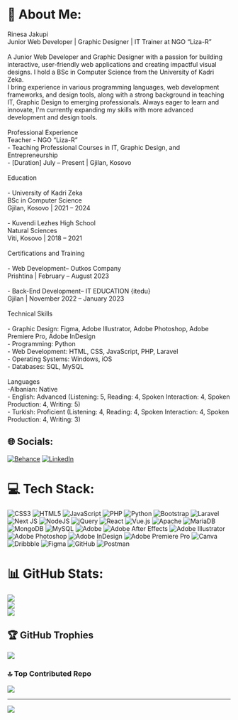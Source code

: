 # 💫 About Me:
Rinesa Jakupi<br>Junior Web Developer | Graphic Designer | IT Trainer at NGO “Liza-R”<br><br>A Junior Web Developer and Graphic Designer with a passion for building interactive, user-friendly web applications and creating impactful visual designs. I hold a BSc in Computer Science from the University of Kadri Zeka. <br>I bring experience in various programming languages, web development frameworks, and design tools, along with a strong background in teaching IT, Graphic Design to emerging professionals. Always eager to learn and innovate, I'm currently expanding my skills with more advanced development and design tools.<br><br>Professional Experience<br>Teacher - NGO “Liza-R”<br>- Teaching Professional Courses in IT, Graphic Design, and Entrepreneurship<br>- [Duration] July – Present | Gjilan, Kosovo<br><br>Education<br><br>- University of Kadri Zeka<br>  BSc in Computer Science  <br>  Gjilan, Kosovo | 2021 – 2024<br><br>- Kuvendi Lezhes High School <br>  Natural Sciences  <br>  Viti, Kosovo | 2018 – 2021<br><br>Certifications and Training<br><br>- Web Development– Outkos Company  <br>  Prishtina | February – August 2023<br><br>- Back-End Development– IT EDUCATION {itedu}  <br>  Gjilan | November 2022 – January 2023<br><br>Technical Skills<br><br>- Graphic Design: Figma, Adobe Illustrator, Adobe Photoshop, Adobe Premiere Pro, Adobe InDesign<br>- Programming: Python<br>- Web Development: HTML, CSS, JavaScript, PHP, Laravel<br>- Operating Systems: Windows, iOS<br>- Databases: SQL, MySQL<br><br>Languages<br>-Albanian: Native<br>- English: Advanced (Listening: 5, Reading: 4, Spoken Interaction: 4, Spoken Production: 4, Writing: 5)<br>- Turkish: Proficient (Listening: 4, Reading: 4, Spoken Interaction: 4, Spoken Production: 4, Writing: 3)<br>


## 🌐 Socials:
[![Behance](https://img.shields.io/badge/Behance-1769ff?logo=behance&logoColor=white)](https://behance.net/rinesajakupi) [![LinkedIn](https://img.shields.io/badge/LinkedIn-%230077B5.svg?logo=linkedin&logoColor=white)](https://linkedin.com/in/rinesa-jakupi) 

# 💻 Tech Stack:
![CSS3](https://img.shields.io/badge/css3-%231572B6.svg?style=for-the-badge&logo=css3&logoColor=white) ![HTML5](https://img.shields.io/badge/html5-%23E34F26.svg?style=for-the-badge&logo=html5&logoColor=white) ![JavaScript](https://img.shields.io/badge/javascript-%23323330.svg?style=for-the-badge&logo=javascript&logoColor=%23F7DF1E) ![PHP](https://img.shields.io/badge/php-%23777BB4.svg?style=for-the-badge&logo=php&logoColor=white) ![Python](https://img.shields.io/badge/python-3670A0?style=for-the-badge&logo=python&logoColor=ffdd54) ![Bootstrap](https://img.shields.io/badge/bootstrap-%238511FA.svg?style=for-the-badge&logo=bootstrap&logoColor=white) ![Laravel](https://img.shields.io/badge/laravel-%23FF2D20.svg?style=for-the-badge&logo=laravel&logoColor=white) ![Next JS](https://img.shields.io/badge/Next-black?style=for-the-badge&logo=next.js&logoColor=white) ![NodeJS](https://img.shields.io/badge/node.js-6DA55F?style=for-the-badge&logo=node.js&logoColor=white) ![jQuery](https://img.shields.io/badge/jquery-%230769AD.svg?style=for-the-badge&logo=jquery&logoColor=white) ![React](https://img.shields.io/badge/react-%2320232a.svg?style=for-the-badge&logo=react&logoColor=%2361DAFB) ![Vue.js](https://img.shields.io/badge/vue.js-%2335495e.svg?style=for-the-badge&logo=vuedotjs&logoColor=%234FC08D) ![Apache](https://img.shields.io/badge/apache-%23D42029.svg?style=for-the-badge&logo=apache&logoColor=white) ![MariaDB](https://img.shields.io/badge/MariaDB-003545?style=for-the-badge&logo=mariadb&logoColor=white) ![MongoDB](https://img.shields.io/badge/MongoDB-%234ea94b.svg?style=for-the-badge&logo=mongodb&logoColor=white) ![MySQL](https://img.shields.io/badge/mysql-4479A1.svg?style=for-the-badge&logo=mysql&logoColor=white) ![Adobe](https://img.shields.io/badge/adobe-%23FF0000.svg?style=for-the-badge&logo=adobe&logoColor=white) ![Adobe After Effects](https://img.shields.io/badge/Adobe%20After%20Effects-9999FF.svg?style=for-the-badge&logo=Adobe%20After%20Effects&logoColor=white) ![Adobe Illustrator](https://img.shields.io/badge/adobe%20illustrator-%23FF9A00.svg?style=for-the-badge&logo=adobe%20illustrator&logoColor=white) ![Adobe Photoshop](https://img.shields.io/badge/adobe%20photoshop-%2331A8FF.svg?style=for-the-badge&logo=adobe%20photoshop&logoColor=white) ![Adobe InDesign](https://img.shields.io/badge/Adobe%20InDesign-49021F?style=for-the-badge&logo=adobeindesign&logoColor=FF3366) ![Adobe Premiere Pro](https://img.shields.io/badge/Adobe%20Premiere%20Pro-9999FF.svg?style=for-the-badge&logo=Adobe%20Premiere%20Pro&logoColor=white) ![Canva](https://img.shields.io/badge/Canva-%2300C4CC.svg?style=for-the-badge&logo=Canva&logoColor=white) ![Dribbble](https://img.shields.io/badge/Dribbble-EA4C89?style=for-the-badge&logo=dribbble&logoColor=white) ![Figma](https://img.shields.io/badge/figma-%23F24E1E.svg?style=for-the-badge&logo=figma&logoColor=white) ![GitHub](https://img.shields.io/badge/github-%23121011.svg?style=for-the-badge&logo=github&logoColor=white) ![Postman](https://img.shields.io/badge/Postman-FF6C37?style=for-the-badge&logo=postman&logoColor=white)
# 📊 GitHub Stats:
![](https://github-readme-stats.vercel.app/api?username=RinesaJ&theme=dark&hide_border=false&include_all_commits=false&count_private=false)<br/>
![](https://github-readme-streak-stats.herokuapp.com/?user=RinesaJ&theme=dark&hide_border=false)<br/>
![](https://github-readme-stats.vercel.app/api/top-langs/?username=RinesaJ&theme=dark&hide_border=false&include_all_commits=false&count_private=false&layout=compact)

## 🏆 GitHub Trophies
![](https://github-profile-trophy.vercel.app/?username=RinesaJ&theme=radical&no-frame=false&no-bg=true&margin-w=4)

### 🔝 Top Contributed Repo
![](https://github-contributor-stats.vercel.app/api?username=RinesaJ&limit=5&theme=dark&combine_all_yearly_contributions=true)

---
[![](https://visitcount.itsvg.in/api?id=RinesaJ&icon=0&color=0)](https://visitcount.itsvg.in)

<!-- Proudly created with GPRM ( https://gprm.itsvg.in ) -->
